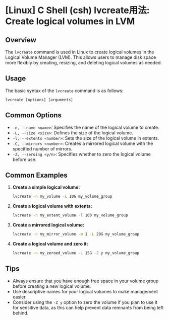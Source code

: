 # [Linux] C Shell (csh) lvcreate用法: Create logical volumes in LVM

## Overview
The `lvcreate` command is used in Linux to create logical volumes in the Logical Volume Manager (LVM). This allows users to manage disk space more flexibly by creating, resizing, and deleting logical volumes as needed.

## Usage
The basic syntax of the `lvcreate` command is as follows:

```
lvcreate [options] [arguments]
```

## Common Options
- `-n, --name <name>`: Specifies the name of the logical volume to create.
- `-L, --size <size>`: Defines the size of the logical volume.
- `-l, --extents <number>`: Sets the size of the logical volume in extents.
- `-C, --mirrors <number>`: Creates a mirrored logical volume with the specified number of mirrors.
- `-Z, --zeroing <y/n>`: Specifies whether to zero the logical volume before use.

## Common Examples

1. **Create a simple logical volume:**
   ```bash
   lvcreate -n my_volume -L 10G my_volume_group
   ```

2. **Create a logical volume with extents:**
   ```bash
   lvcreate -n my_extent_volume -l 100 my_volume_group
   ```

3. **Create a mirrored logical volume:**
   ```bash
   lvcreate -n my_mirror_volume -m 1 -L 20G my_volume_group
   ```

4. **Create a logical volume and zero it:**
   ```bash
   lvcreate -n my_zeroed_volume -L 15G -Z y my_volume_group
   ```

## Tips
- Always ensure that you have enough free space in your volume group before creating a new logical volume.
- Use descriptive names for your logical volumes to make management easier.
- Consider using the `-Z y` option to zero the volume if you plan to use it for sensitive data, as this can help prevent data remnants from being left behind.
